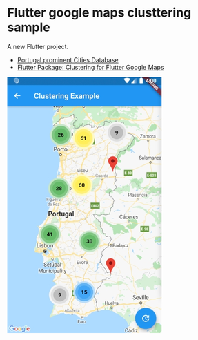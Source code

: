 # Flutter google maps clusttering sample

A new Flutter project.

- [Portugal prominent Cities Database](https://simplemaps.com/data/pt-cities)
- [Flutter Package: Clustering for Flutter Google Maps](https://pub.dev/packages/clustering_google_maps)

![screenshot](assets/images/screenshot.jpg)

